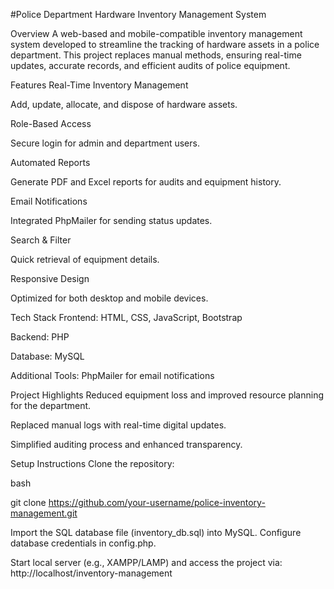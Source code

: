 #Police Department Hardware Inventory Management System

Overview
A web-based and mobile-compatible inventory management system developed to streamline the tracking of hardware assets in a police department. This project replaces manual methods, ensuring real-time updates, accurate records, and efficient audits of police equipment.

Features
Real-Time Inventory Management

Add, update, allocate, and dispose of hardware assets.

Role-Based Access

Secure login for admin and department users.

Automated Reports

Generate PDF and Excel reports for audits and equipment history.

Email Notifications

Integrated PhpMailer for sending status updates.

Search & Filter

Quick retrieval of equipment details.

Responsive Design

Optimized for both desktop and mobile devices.

Tech Stack
Frontend: HTML, CSS, JavaScript, Bootstrap

Backend: PHP

Database: MySQL

Additional Tools: PhpMailer for email notifications

Project Highlights
Reduced equipment loss and improved resource planning for the department.

Replaced manual logs with real-time digital updates.

Simplified auditing process and enhanced transparency.

Setup Instructions
Clone the repository:

bash

git clone https://github.com/your-username/police-inventory-management.git

Import the SQL database file (inventory_db.sql) into MySQL.
Configure database credentials in config.php.

Start local server (e.g., XAMPP/LAMP) and access the project via:
http://localhost/inventory-management
